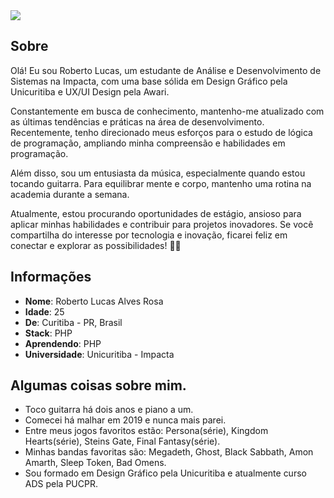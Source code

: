 <div>
    <a target='_blank' href="https://www.linkedin.com/in/robertolucas03/">
        <img src="https://img.shields.io/badge/LinkedIn-0077B5?style=for-the-badge&logo=linkedin&logoColor=white">
    </a>
 
</div>

## Sobre

Olá! Eu sou Roberto Lucas, um estudante de Análise e Desenvolvimento de Sistemas na Impacta, com uma base sólida em Design Gráfico pela Unicuritiba e UX/UI Design pela Awari.

Constantemente em busca de conhecimento, mantenho-me atualizado com as últimas tendências e práticas na área de desenvolvimento. Recentemente, tenho direcionado meus esforços para o estudo de lógica de programação, ampliando minha compreensão e habilidades em programação.

Além disso, sou um entusiasta da música, especialmente quando estou tocando guitarra. Para equilibrar mente e corpo, mantenho uma rotina na academia durante a semana.

Atualmente, estou procurando oportunidades de estágio, ansioso para aplicar minhas habilidades e contribuir para projetos inovadores. Se você compartilha do interesse por tecnologia e inovação, ficarei feliz em conectar e explorar as possibilidades! 🚀🌐

## Informações

- **Nome**: Roberto Lucas Alves Rosa
- **Idade**: 25
- **De**: Curitiba - PR, Brasil
- **Stack**: PHP
- **Aprendendo**: PHP
- **Universidade**: Unicuritiba - Impacta

## Algumas coisas sobre mim.

- Toco guitarra há dois anos e piano a um.
- Comecei há malhar em 2019 e nunca mais parei.
- Entre meus jogos favoritos estão: Persona(série), Kingdom Hearts(série), Steins Gate, Final Fantasy(série).
- Minhas bandas favoritas são: Megadeth, Ghost, Black Sabbath, Amon Amarth, Sleep Token, Bad Omens.
- Sou formado em Design Gráfico pela Unicuritiba e atualmente curso ADS pela PUCPR.
